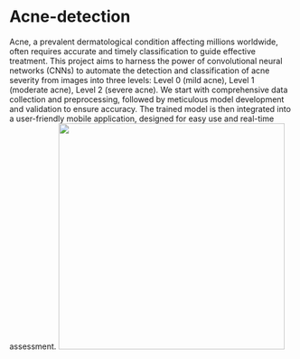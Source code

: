 # Acne-detection
Acne, a prevalent dermatological condition affecting millions worldwide, often requires accurate and timely classification to guide effective treatment.
This project aims to harness the power of convolutional neural networks (CNNs) to automate the detection and classification of acne severity from images into three levels: 
Level 0 (mild acne), Level 1 (moderate acne), Level 2 (severe acne). 
We start with comprehensive data collection and preprocessing, followed by meticulous model development and validation to ensure accuracy. 
The trained model is then integrated into a user-friendly mobile application, designed for easy use and real-time assessment. 
<image  width="400" src="https://tse1.explicit.bing.net/th?id=OIP.b2O3nn-TclhJ7LLDgCF_yQHaLG&pid=Api&P=0&h=180">


